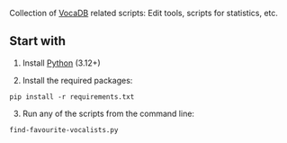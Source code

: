Collection of [VocaDB](https://vocadb.net/) related scripts: Edit tools, scripts for statistics, etc.

## Start with

1) Install [Python](https://www.python.org/) (3.12+)

2) Install the required packages:

`pip install -r requirements.txt`

3) Run any of the scripts from the command line:

`find-favourite-vocalists.py`
